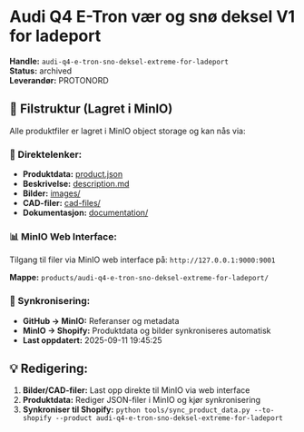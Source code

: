 # Audi Q4 E-Tron vær og snø deksel V1 for ladeport

**Handle:** `audi-q4-e-tron-sno-deksel-extreme-for-ladeport`  
**Status:** archived  
**Leverandør:** PROTONORD

## 📁 Filstruktur (Lagret i MinIO)

Alle produktfiler er lagret i MinIO object storage og kan nås via:

### 🔗 Direktelenker:
- **Produktdata:** [product.json](http://127.0.0.1:9000/products/audi-q4-e-tron-sno-deksel-extreme-for-ladeport/product.json)
- **Beskrivelse:** [description.md](http://127.0.0.1:9000/products/audi-q4-e-tron-sno-deksel-extreme-for-ladeport/description.md)
- **Bilder:** [images/](http://127.0.0.1:9000/products/audi-q4-e-tron-sno-deksel-extreme-for-ladeport/images/)
- **CAD-filer:** [cad-files/](http://127.0.0.1:9000/products/audi-q4-e-tron-sno-deksel-extreme-for-ladeport/cad-files/)
- **Dokumentasjon:** [documentation/](http://127.0.0.1:9000/products/audi-q4-e-tron-sno-deksel-extreme-for-ladeport/documentation/)

### 📊 MinIO Web Interface:
Tilgang til filer via MinIO web interface på:
`http://127.0.0.1:9000:9001`

**Mappe:** `products/audi-q4-e-tron-sno-deksel-extreme-for-ladeport/`

### 🔄 Synkronisering:
- **GitHub → MinIO:** Referanser og metadata
- **MinIO → Shopify:** Produktdata og bilder synkroniseres automatisk
- **Last oppdatert:** 2025-09-11 19:45:25

## 💡 Redigering:
1. **Bilder/CAD-filer:** Last opp direkte til MinIO via web interface
2. **Produktdata:** Rediger JSON-filer i MinIO og kjør synkronisering
3. **Synkroniser til Shopify:** `python tools/sync_product_data.py --to-shopify --product audi-q4-e-tron-sno-deksel-extreme-for-ladeport`
